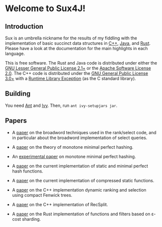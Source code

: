 # Welcome to Sux4J!

## Introduction

Sux is an umbrella nickname for the results of my fiddling with the
implementation of basic succinct data structures in
[C++](https://github.com/vigna/sux/),
[Java](https://github.com/vigna/Sux4J/), and
[Rust](https://github.com/vigna/sux-rs/). Please have a look at the
documentation for the main highlights in each language.

This is free software. The Rust and Java code is distributed under either
the [GNU Lesser General Public License
2.1+](https://www.gnu.org/licenses/old-licenses/lgpl-2.1.html) or the
[Apache Software License
2.0](https://www.apache.org/licenses/LICENSE-2.0). The C++ code is
distributed under the [GNU General Public License
3.0+](https://www.gnu.org/licenses/gpl-3.0.html) with a [Runtime Library
Exception](https://www.gnu.org/licenses/gcc-exception-3.1.html) (as the C
standard library).

## Building

You need [Ant](https://ant.apache.org/) and [Ivy](https://ant.apache.org/ivy/).
Then, run `ant ivy-setupjars jar`.

## Papers

* A [paper](http://vigna.di.unimi.it/papers.php#VigBIRSQ) on the broadword
  techniques used in the rank/select code, and in particular about the
  broadword implementation of select queries.

* A [paper](http://vigna.di.unimi.it/papers.php#BBPMMPH) on the theory of
  monotone minimal perfect hashing.

* An [experimental paper](http://vigna.di.unimi.it/papers.php#BBPTPMMPH2)
  on monotone minimal perfect hashing.

* A [paper](http://vigna.di.unimi.it/papers.php#GOVFSCF) on the current
  implementation of static and minimal perfect hash functions.

* A [paper](http://vigna.di.unimi.it/papers.php#GeVECSF) on the current
  implementation of compressed static functions.

* A [paper](http://vigna.di.unimi.it/papers.php#MaVCFTDRS) on the C++
  implementation dynamic ranking and selection using compact Fenwick trees.

* A [paper](http://vigna.di.unimi.it/papers.php#EGVRS) on the C++
  implementation of RecSplit.

* A [paper](http://vigna.di.unimi.it/papers.php#VigECS) on the Rust
  implementation of functions and filters based on ε-cost sharding.
